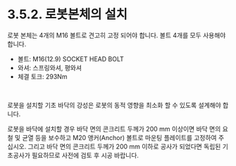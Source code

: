 ﻿# 3.5.2. 로봇본체의 설치

로봇 본체는 4개의 M16 볼트로 견고히 고정 되어야 합니다. 볼트 4개를 모두 사용해야 합니다.

<ol style="list-style-type:disc" start="1">
		<li>볼트: M16(12.9) SOCKET HEAD BOLT </li>
        <li>와셔: 스프링와셔, 평와셔</li>
        <li>체결 토크: 293Nm</li>       
</ol><br>

로봇을 설치할 기초 바닥의 강성은 로봇의 동적 영향을 최소화 할 수 있도록 설계해야 합니다. 

로봇을 바닥에 설치할 경우 바닥 면의 콘크리트 두께가 200 mm 이상이면 바닥 면의 요철 및 균열 등을 보수하고 M20 앵커(Anchor) 볼트로 마운팅 플레이트를 고정하여 주십시오. 그리고 바닥 면의 콘크리트 두께가 200 mm 이하로 공사가 되었다면 독립된 기초공사가 필요하므로 사전에 검토 후 시공 바랍니다.
